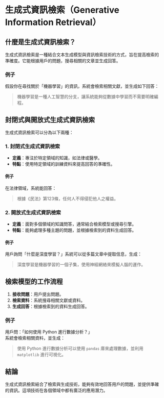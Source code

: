 # 生成式資訊檢索（Generative Information Retrieval）

## 什麼是生成式資訊檢索？
生成式資訊檢索是一種結合文本生成模型與資訊檢索技術的方式，旨在提高檢索的準確度。它能根據用戶的問題，搜尋相關的文章並生成回答。

### 例子
假設你在尋找關於「機器學習」的資訊，系統會檢索相關文獻，並生成如下回答：
> 機器學習是一種人工智慧的分支，讓系統能夠從數據中學習而不需要明確編程。

## 封閉式與開放式生成式資訊檢索
生成式資訊檢索可以分為以下兩種：

### 1. 封閉式生成式資訊檢索
- **定義**：專注於特定領域的知識，如法律或醫學。
- **特點**：使用特定領域的訓練資料來提高回答的準確性。
  
#### 例子
在法律領域，系統能回答：
> 根據《民法》第123條，任何人不得侵犯他人之權益。

### 2. 開放式生成式資訊檢索
- **定義**：面對多個領域的知識問答，通常結合檢索模型或搜尋引擎。
- **特點**：能夠處理多種主題的問題，並根據檢索到的資料生成回答。

#### 例子
用戶詢問「什麼是深度學習？」系統可以從多篇文章中提取信息，生成：
> 深度學習是機器學習的一個子集，使用神經網絡來模擬人腦的運作。

## 檢索模型的工作流程
1. **接收問題**：用戶提出問題。
2. **檢索資料**：系統搜尋相關文獻或資料。
3. **生成回答**：根據檢索到的資料生成回答。

### 例子
用戶問：「如何使用 Python 進行數據分析？」  
系統會檢索相關資料，並生成：
> 使用 Python 進行數據分析可以使用 `pandas` 庫來處理數據，並利用 `matplotlib` 進行可視化。

## 結論
生成式資訊檢索結合了檢索與生成技術，能夠有效地回答用戶的問題，並提供準確的資訊。這項技術在各個領域中都有廣泛的應用潛力。


